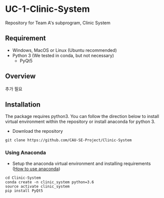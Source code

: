 # UC-1-Clinic-System
Repository for Team A's subprogram, Clinic System

## Requirement
- Windows, MacOS or Linux (Ubuntu recommended)
- Python 3 (We tested in conda, but not necessary)
  - PyQt5


## Overview
추가 필요

## Installation
The package requires python3. You can follow the direction below to install virtual environment within the repository or install anaconda for python 3.
- Download the repository

```
git clone https://github.com/CAU-SE-Project/Clinic-System
```

### Using Anaconda
- Setup the anaconda virtual environment and installing requirements ([How to use anaconda](https://conda.io/docs/user-guide/install/index.html))

```
cd Clinic-System
conda create -n clinic_system python=3.6
source activate clinic_system
pip install PyQt5
```
